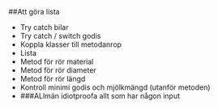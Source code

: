 ##Att göra lista

* Try catch bilar
* Try catch  / switch godis
* Koppla klasser till metodanrop
* Lista 
* Metod för rör material
* Metod för rör diameter 
* Metod för rör längd
* Kontroll minimi godis och mjölkmängd (utanför metoden)
* ###ALlmän idiotproofa allt som har någon input